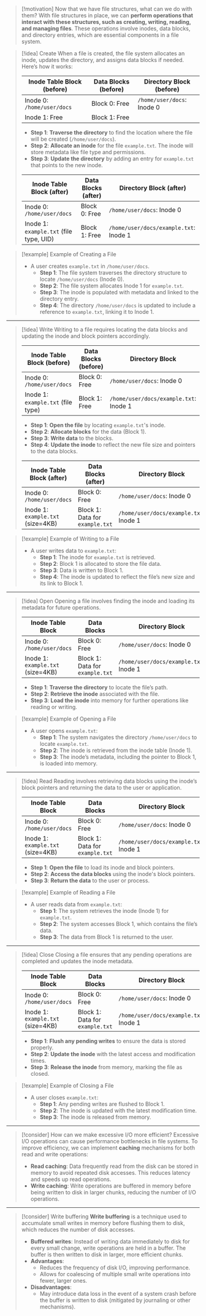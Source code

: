 
> [!motivation] Now that we have file structures, what can we do with them?
> With file structures in place, we can **perform operations that interact with these structures, such as creating, writing, reading, and managing files**. These operations involve inodes, data blocks, and directory entries, which are essential components in a file system.

> [!idea] Create
> When a file is created, the file system allocates an inode, updates the directory, and assigns data blocks if needed. Here’s how it works:
> 
> | Inode Table Block (before)             | Data Blocks (before)                      | Directory Block (before)    |
> |----------------------------------------|-------------------------------------------|-----------------------------|
> | Inode 0: `/home/user/docs`             | Block 0: Free                             | `/home/user/docs`: Inode 0  |
> | Inode 1: Free                          | Block 1: Free                             |                             |
> 
> - **Step 1**: **Traverse the directory** to find the location where the file will be created (`/home/user/docs`).
> - **Step 2**: **Allocate an inode** for the file `example.txt`. The inode will store metadata like file type and permissions.
> - **Step 3**: **Update the directory** by adding an entry for `example.txt` that points to the new inode.
> 
> | Inode Table Block (after)              | Data Blocks (after)                       | Directory Block (after)     |
> |----------------------------------------|-------------------------------------------|-----------------------------|
> | Inode 0: `/home/user/docs`             | Block 0: Free                             | `/home/user/docs`: Inode 0  |
> | Inode 1: `example.txt` (file type, UID)| Block 1: Free                             | `/home/user/docs/example.txt`: Inode 1  |

> [!example] Example of Creating a File
> - A user creates `example.txt` in `/home/user/docs`.
>   - **Step 1**: The file system traverses the directory structure to locate `/home/user/docs` (Inode 0).
>   - **Step 2**: The file system allocates Inode 1 for `example.txt`.
>   - **Step 3**: The inode is populated with metadata and linked to the directory entry.
>   - **Step 4**: The directory `/home/user/docs` is updated to include a reference to `example.txt`, linking it to Inode 1.

---

> [!idea] Write
> Writing to a file requires locating the data blocks and updating the inode and block pointers accordingly.
> 
> | Inode Table Block (before)             | Data Blocks (before)                      | Directory Block             |
> |----------------------------------------|-------------------------------------------|-----------------------------|
> | Inode 0: `/home/user/docs`             | Block 0: Free                             | `/home/user/docs`: Inode 0  |
> | Inode 1: `example.txt` (file type)     | Block 1: Free                             | `/home/user/docs/example.txt`: Inode 1  |
> 
> - **Step 1**: **Open the file** by locating `example.txt`'s inode.
> - **Step 2**: **Allocate blocks** for the data (Block 1).
> - **Step 3**: **Write data** to the blocks.
> - **Step 4**: **Update the inode** to reflect the new file size and pointers to the data blocks.
> 
> | Inode Table Block (after)              | Data Blocks (after)                       | Directory Block             |
> |----------------------------------------|-------------------------------------------|-----------------------------|
> | Inode 0: `/home/user/docs`             | Block 0: Free                             | `/home/user/docs`: Inode 0  |
> | Inode 1: `example.txt` (size=4KB)      | Block 1: Data for `example.txt`           | `/home/user/docs/example.txt`: Inode 1  |

> [!example] Example of Writing to a File
> - A user writes data to `example.txt`:
>   - **Step 1**: The inode for `example.txt` is retrieved.
>   - **Step 2**: Block 1 is allocated to store the file data.
>   - **Step 3**: Data is written to Block 1.
>   - **Step 4**: The inode is updated to reflect the file’s new size and its link to Block 1.

---

> [!idea] Open
> Opening a file involves finding the inode and loading its metadata for future operations.
> 
> | Inode Table Block                      | Data Blocks                               | Directory Block             |
> |----------------------------------------|-------------------------------------------|-----------------------------|
> | Inode 0: `/home/user/docs`             | Block 0: Free                             | `/home/user/docs`: Inode 0  |
> | Inode 1: `example.txt` (size=4KB)      | Block 1: Data for `example.txt`           | `/home/user/docs/example.txt`: Inode 1  |
> 
> - **Step 1**: **Traverse the directory** to locate the file’s path.
> - **Step 2**: **Retrieve the inode** associated with the file.
> - **Step 3**: **Load the inode** into memory for further operations like reading or writing.

> [!example] Example of Opening a File
> - A user opens `example.txt`:
>   - **Step 1**: The system navigates the directory `/home/user/docs` to locate `example.txt`.
>   - **Step 2**: The inode is retrieved from the inode table (Inode 1).
>   - **Step 3**: The inode’s metadata, including the pointer to Block 1, is loaded into memory.

---

> [!idea] Read
> Reading involves retrieving data blocks using the inode’s block pointers and returning the data to the user or application.
> 
> | Inode Table Block                      | Data Blocks                               | Directory Block             |
> |----------------------------------------|-------------------------------------------|-----------------------------|
> | Inode 0: `/home/user/docs`             | Block 0: Free                             | `/home/user/docs`: Inode 0  |
> | Inode 1: `example.txt` (size=4KB)      | Block 1: Data for `example.txt`           | `/home/user/docs/example.txt`: Inode 1  |
> 
> - **Step 1**: **Open the file** to load its inode and block pointers.
> - **Step 2**: **Access the data blocks** using the inode's block pointers.
> - **Step 3**: **Return the data** to the user or process.

> [!example] Example of Reading a File
> - A user reads data from `example.txt`:
>   - **Step 1**: The system retrieves the inode (Inode 1) for `example.txt`.
>   - **Step 2**: The system accesses Block 1, which contains the file’s data.
>   - **Step 3**: The data from Block 1 is returned to the user.

---

> [!idea] Close
> Closing a file ensures that any pending operations are completed and updates the inode metadata.
> 
> | Inode Table Block                      | Data Blocks                               | Directory Block             |
> |----------------------------------------|-------------------------------------------|-----------------------------|
> | Inode 0: `/home/user/docs`             | Block 0: Free                             | `/home/user/docs`: Inode 0  |
> | Inode 1: `example.txt` (size=4KB)      | Block 1: Data for `example.txt`           | `/home/user/docs/example.txt`: Inode 1  |
> 
> - **Step 1**: **Flush any pending writes** to ensure the data is stored properly.
> - **Step 2**: **Update the inode** with the latest access and modification times.
> - **Step 3**: **Release the inode** from memory, marking the file as closed.

> [!example] Example of Closing a File
> - A user closes `example.txt`:
>   - **Step 1**: Any pending writes are flushed to Block 1.
>   - **Step 2**: The inode is updated with the latest modification time.
>   - **Step 3**: The inode is released from memory.

---

> [!consider] How can we make excessive I/O more efficient?
> Excessive I/O operations can cause performance bottlenecks in file systems. To improve efficiency, we can implement **caching** mechanisms for both read and write operations:
> - **Read caching**: Data frequently read from the disk can be stored in memory to avoid repeated disk accesses. This reduces latency and speeds up read operations.
> - **Write caching**: Write operations are buffered in memory before being written to disk in larger chunks, reducing the number of I/O operations.

---

> [!consider] Write buffering
> **Write buffering** is a technique used to accumulate small writes in memory before flushing them to disk, which reduces the number of disk accesses.
> - **Buffered writes**: Instead of writing data immediately to disk for every small change, write operations are held in a buffer. The buffer is then written to disk in larger, more efficient chunks.
> - **Advantages**:
>   - Reduces the frequency of disk I/O, improving performance.
>   - Allows for coalescing of multiple small write operations into fewer, larger ones.
> - **Disadvantages**:
>   - May introduce data loss in the event of a system crash before the buffer is written to disk (mitigated by journaling or other mechanisms).

